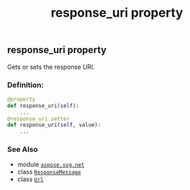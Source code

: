 ﻿---
title: response_uri property
second_title: Aspose.SVG for Python via .NET API References
description: 
type: docs
weight: 70
url: /python-net/aspose.svg.net/responsemessage/response_uri/
is_root: false
---

## response_uri property


Gets or sets the response URI.
### Definition:
```python
@property
def response_uri(self):
    ...
@response_uri.setter
def response_uri(self, value):
    ...
```

### See Also
* module [`aspose.svg.net`](../../)
* class [`ResponseMessage`](/svg/python-net/aspose.svg.net/responsemessage)
* class [`Url`](/svg/python-net/aspose.svg/url)
